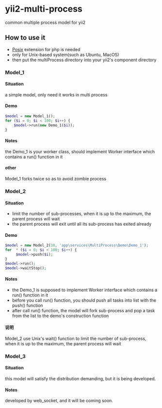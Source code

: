 # yii2-multi-process
common multiple process model for yii2

## How to use it

- [Posix](http://php.net/manual/en/book.posix.php) extension for php is needed
- only for Unix-based system(such as Ubuntu, MacOS)
- then put the multiProcess directory into your yii2's component directory

### Model_1

#### Situation
a simple model, only need it works in multi process

####  Demo

```php
$model = new Model_1();
for ($i = 0; $i < 100; $i++) {
    $model->run(new Demo_1($i));
}
```

#### Notes
the Demo_1 is your worker class, should implement Worker interface which contains a run() function in it

#### other
Model_1 forks twice so as to avoid zombie process

### Model_2

#### Situation
- limit the number of sub-processes, when it is up to the maximum, the parent process will wait
- the parent process will exit until all its sub-process has exited already

#### Demo

```php
$model = new Model_2(10, 'app\services\MultiProcess\Demo\Demo_1');
for  * ($i = 0; $i < 100; $i++) {
     $model->push($i);
}
$model->run();
$model->waitStop();
```

#### Notes
- the Demo_1 is supposed to implement Worker interface which contains a run() function in it
- before you call run() function, you should push all tasks into list with the push() function
- after call run() function, the model will fork sub-process and pop a task from the list to the demo's construction function

#### 说明
Model_2 use Unix's wait() function to limit the number of sub-process, when it is up to the maximum, the parent process will wait

### Model_3

#### Situation
this model will satisfy the distribution demanding, but it is being developed.


#### Notes
developed by web_socket, and it will be coming soon.
